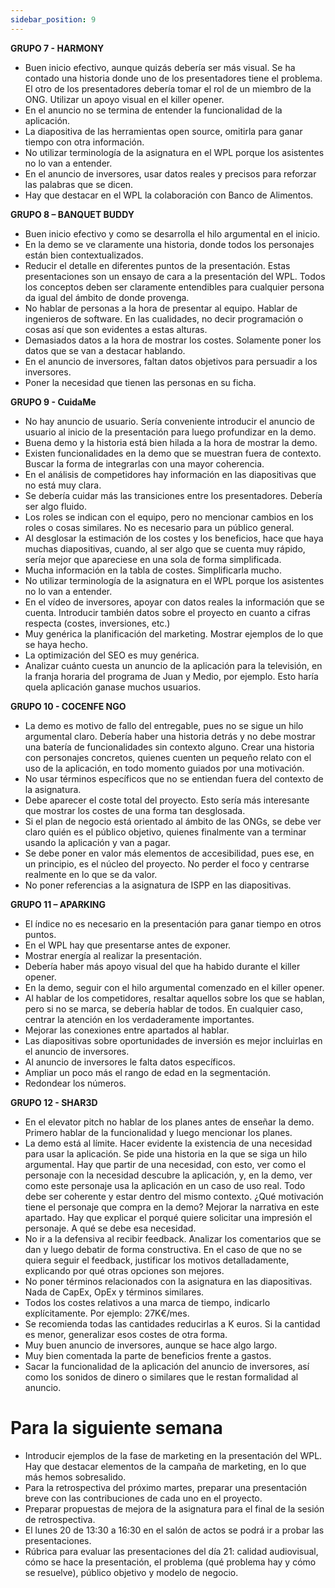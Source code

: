```yaml
---
sidebar_position: 9
---
```


**GRUPO 7 - HARMONY**
+ Buen inicio efectivo, aunque quizás debería ser más visual. Se ha contado una historia donde uno de los presentadores tiene el problema. El otro de los presentadores debería tomar el rol de un miembro de la ONG. Utilizar un apoyo visual en el killer opener.
+ En el anuncio no se termina de entender la funcionalidad de la aplicación.
+ La diapositiva de las herramientas open source, omitirla para ganar tiempo con otra información.
+ No utilizar terminología de la asignatura en el WPL porque los asistentes no lo van a entender.
+ En el anuncio de inversores, usar datos reales y precisos para reforzar las palabras que se dicen.
+ Hay que destacar en el WPL la colaboración con Banco de Alimentos.

**GRUPO 8 – BANQUET BUDDY**
+ Buen inicio efectivo y como se desarrolla el hilo argumental en el inicio.
+ En la demo se ve claramente una historia, donde todos los personajes están bien contextualizados.
+ Reducir el detalle en diferentes puntos de la presentación. Estas presentaciones son un ensayo de cara a la presentación del WPL. Todos los conceptos deben ser claramente entendibles para cualquier persona da igual del ámbito de donde provenga.
+ No hablar de personas a la hora de presentar al equipo. Hablar de ingenieros de software. En las cualidades, no decir programación o cosas así que son evidentes a estas alturas.
+ Demasiados datos a la hora de mostrar los costes. Solamente poner los datos que se van a destacar hablando.
+ En el anuncio de inversores, faltan datos objetivos para persuadir a los inversores.
+ Poner la necesidad que tienen las personas en su ficha.

**GRUPO 9 - CuidaMe**
+ No hay anuncio de usuario. Sería conveniente introducir el anuncio de usuario al inicio de la presentación para luego profundizar en la demo.
+ Buena demo y la historia está bien hilada a la hora de mostrar la demo.
+ Existen funcionalidades en la demo que se muestran fuera de contexto. Buscar la forma de integrarlas con una mayor coherencia.
+ En el análisis de competidores hay información en las diapositivas que no está muy clara.
+ Se debería cuidar más las transiciones entre los presentadores. Debería ser algo fluido.
+ Los roles se indican con el equipo, pero no mencionar cambios en los roles o cosas similares. No es necesario para un público general.
+ Al desglosar la estimación de los costes y los beneficios, hace que haya muchas diapositivas, cuando, al ser algo que se cuenta muy rápido, sería mejor que apareciese en una sola de forma simplificada.
+ Mucha información en la tabla de costes. Simplificarla mucho.
+ No utilizar terminología de la asignatura en el WPL porque los asistentes no lo van a entender.
+ En el vídeo de inversores, apoyar con datos reales la información que se cuenta. Introducir también datos sobre el proyecto en cuanto a cifras respecta (costes, inversiones, etc.)
+ Muy genérica la planificación del marketing. Mostrar ejemplos de lo que se haya hecho.
+ La optimización del SEO es muy genérica.
+ Analizar cuánto cuesta un anuncio de la aplicación para la televisión, en la franja horaria del programa de Juan y Medio, por ejemplo. Esto haría quela aplicación ganase muchos usuarios.

**GRUPO 10 - COCENFE NGO**
+ La demo es motivo de fallo del entregable, pues no se sigue un hilo argumental claro. Debería haber una historia detrás y no debe mostrar una batería de funcionalidades sin contexto alguno. Crear una historia con personajes concretos, quienes cuenten un pequeño relato con el uso de la aplicación, en todo momento guiados por una motivación.
+ No usar términos específicos que no se entiendan fuera del contexto de la asignatura.
+ Debe aparecer el coste total del proyecto. Esto sería más interesante que mostrar los costes de una forma tan desglosada.
+ Si el plan de negocio está orientado al ámbito de las ONGs, se debe ver claro quién es el público objetivo, quienes finalmente van a terminar usando la aplicación y van a pagar.
+ Se debe poner en valor más elementos de accesibilidad, pues ese, en un principio, es el núcleo del proyecto. No perder el foco y centrarse realmente en lo que se da valor.
+ No poner referencias a la asignatura de ISPP en las diapositivas.

**GRUPO 11 – APARKING**
+ El índice no es necesario en la presentación para ganar tiempo en otros puntos.
+ En el WPL hay que presentarse antes de exponer.
+ Mostrar energía al realizar la presentación.
+ Debería haber más apoyo visual del que ha habido durante el killer opener.
+ En la demo, seguir con el hilo argumental comenzado en el killer opener.
+ Al hablar de los competidores, resaltar aquellos sobre los que se hablan, pero si no se marca, se debería hablar de todos. En cualquier caso, centrar la atención en los verdaderamente importantes.
+ Mejorar las conexiones entre apartados al hablar.
+ Las diapositivas sobre oportunidades de inversión es mejor incluirlas en el anuncio de inversores.
+ Al anuncio de inversores le falta datos específicos.
+ Ampliar un poco más el rango de edad en la segmentación.
+ Redondear los números.

**GRUPO 12 - SHAR3D**
+ En el elevator pitch no hablar de los planes antes de enseñar la demo. Primero hablar de la funcionalidad y luego mencionar los planes.
+ La demo está al límite. Hacer evidente la existencia de una necesidad para usar la aplicación. Se pide una historia en la que se siga un hilo argumental. Hay que partir de una necesidad, con esto, ver como el personaje con la necesidad descubre la aplicación, y, en la demo, ver como este personaje usa la aplicación en un caso de uso real. Todo debe ser coherente y estar dentro del mismo contexto. ¿Qué motivación tiene el personaje que compra en la demo? Mejorar la narrativa en este apartado. Hay que explicar el porqué quiere solicitar una impresión el personaje. A qué se debe esa necesidad.
+ No ir a la defensiva al recibir feedback. Analizar los comentarios que se dan y luego debatir de forma constructiva. En el caso de que no se quiera seguir el feedback, justificar los motivos detalladamente, explicando por qué otras opciones son mejores.
+ No poner términos relacionados con la asignatura en las diapositivas. Nada de CapEx, OpEx y términos similares.
+ Todos los costes relativos a una marca de tiempo, indicarlo explícitamente. Por ejemplo: 27K€/mes.
+ Se recomienda todas las cantidades reducirlas a K euros. Si la cantidad es menor, generalizar esos costes de otra forma.
+ Muy buen anuncio de inversores, aunque se hace algo largo.
+ Muy bien comentada la parte de beneficios frente a gastos.
+ Sacar la funcionalidad de la aplicación del anuncio de inversores, así como los sonidos de dinero o similares que le restan formalidad al anuncio.

# Para la siguiente semana
+ Introducir ejemplos de la fase de marketing en la presentación del WPL. Hay que destacar elementos de la campaña de marketing, en lo que más hemos sobresalido.
+ Para la retrospectiva del próximo martes, preparar una presentación breve con las contribuciones de cada uno en el proyecto.
+ Preparar propuestas de mejora de la asignatura para el final de la sesión de retrospectiva.
+ El lunes 20 de 13:30 a 16:30 en el salón de actos se podrá ir a probar las presentaciones.
+ Rúbrica para evaluar las presentaciones del día 21: calidad audiovisual, cómo se hace la presentación, el problema (qué problema hay y cómo se resuelve), público objetivo y modelo de negocio.